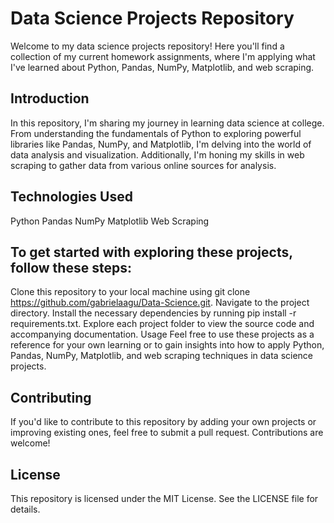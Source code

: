 # Data Science Projects Repository
Welcome to my data science projects repository! Here you'll find a collection of my current homework assignments, where I'm applying what I've learned about Python, Pandas, NumPy, Matplotlib, and web scraping.

## Introduction
In this repository, I'm sharing my journey in learning data science at college. From understanding the fundamentals of Python to exploring powerful libraries like Pandas, NumPy, and Matplotlib, I'm delving into the world of data analysis and visualization. Additionally, I'm honing my skills in web scraping to gather data from various online sources for analysis.

## Technologies Used
Python
Pandas
NumPy
Matplotlib
Web Scraping

## To get started with exploring these projects, follow these steps:

Clone this repository to your local machine using git clone https://github.com/gabrielaagu/Data-Science.git.
Navigate to the project directory.
Install the necessary dependencies by running pip install -r requirements.txt.
Explore each project folder to view the source code and accompanying documentation.
Usage
Feel free to use these projects as a reference for your own learning or to gain insights into how to apply Python, Pandas, NumPy, Matplotlib, and web scraping techniques in data science projects.

## Contributing
If you'd like to contribute to this repository by adding your own projects or improving existing ones, feel free to submit a pull request. Contributions are welcome!

## License
This repository is licensed under the MIT License. See the LICENSE file for details.
